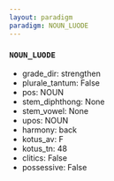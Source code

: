```yaml
---
layout: paradigm
paradigm: NOUN_LUODE
---
```

### ` NOUN_LUODE `


* grade_dir: strengthen
* plurale_tantum: False
* pos: NOUN
* stem_diphthong: None
* stem_vowel: None
* upos: NOUN
* harmony: back
* kotus_av: F
* kotus_tn: 48
* clitics: False
* possessive: False
